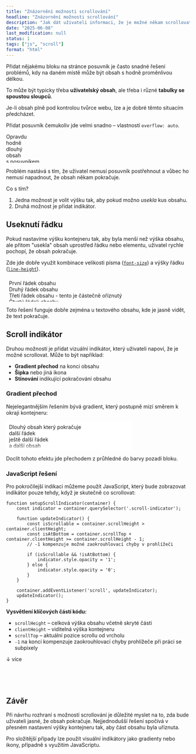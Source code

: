 ```yaml
---
title: "Znázornění možnosti scrollování"
headline: "Znázornění možnosti scrollování"
description: "Jak dát uživateli informaci, že je možné někam scrollovat."
date: "2025-06-08"
last_modification: null
status: 1
tags: ["js", "scroll"]
format: "html"
---
```


<p>Přidat nějakému bloku na stránce posuvník je často snadné řešení problémů, kdy na daném místě může být obsah s hodně proměnlivou délkou.</p>

<p>To může být typicky třeba <strong>uživatelský obsah</strong>, ale třeba i různé <strong>tabulky se spoustou sloupců</strong>.</p>

<p>Je-li obsah plně pod kontrolou tvůrce webu, lze a je dobré těmto situacím předcházet.</p>

<p>Přidat posuvník čemukoliv jde velmi snadno – vlastností <code>overflow: auto</code>.</p>


<div class="live">
<div style="overflow: auto; height: 5rem">
    Opravdu
    <br>
    hodně
    <br>
    dlouhý
    <br>
    obsah
    <br>
    s posuvníkem
</div>
</div>

<p>Problém nastává s tím, že uživatel nemusí posuvník postřehnout a vůbec ho nemusí napadnout, že obsah někam pokračuje.</p>

<p>Co s tím?</p>

<ol>
<li>Jedna možnost je volit výšku tak, aby pokud možno <em>usekla</em> kus obsahu.</li>
<li>Druhá možnost je přidat indikátor.</li>
</ol>

<h2 id="useknuti">Useknutí řádku</h2>

<p>Pokud nastavíme výšku kontejneru tak, aby byla menší než výška obsahu, ale přitom "usekla" obsah uprostřed řádku nebo elementu, uživatel rychle pochopí, že obsah pokračuje.</p>

<p>Zde jde dobře využít kombinace velikosti písma (<a href="/font#size"><code>font-size</code></a>) a výšky řádku (<a href="/font#line-height"><code>line-height</code></a>).</p>

<div class="live">
<div style="overflow: auto; height: 3.2rem; padding: 0.5rem">
    První řádek obsahu
    <br>
    Druhý řádek obsahu
    <br>
    Třetí řádek obsahu - tento je částečně oříznutý
    <br>
    Čtvrtý řádek obsahu
    <br>
    Pátý řádek obsahu
</div>
</div>

<p>Toto řešení funguje dobře zejména u textového obsahu, kde je jasně vidět, že text pokračuje.</p>

<h2 id="indikator">Scroll indikátor</h2>

<p>Druhou možností je přidat vizuální indikátor, který uživateli napoví, že je možné scrollovat. Může to být například:</p>

<ul>
<li><strong>Gradient přechod</strong> na konci obsahu</li>
<li><strong>Šipka</strong> nebo jiná ikona</li>
<li><strong>Stínování</strong> indikující pokračování obsahu</li>
</ul>

<h3>Gradient přechod</h3>

<p>Nejelegantnějším řešením bývá gradient, který postupně mizí směrem k okraji kontejneru:</p>

<div class="live">
<div style="position: relative; overflow: hidden; height: 5rem">
    <div style="overflow: auto; height: 100%; padding: 0.5rem; padding-right: 1rem; background: white">
        Dlouhý obsah který pokračuje
        <br>
        další řádek
        <br>
        ještě další řádek
        <br>
        a další obsah
        <br>
        hodně dlouhý obsah
        <br>
        ještě více obsahu
        <br>
        konec obsahu
    </div>
    <div style="position: absolute; bottom: 0; right: 0; width: 100%; height: 1rem; 
                background: linear-gradient(transparent, white); pointer-events: none"></div>
</div>
</div>

<p>Doclít tohoto efektu jde přechodem z průhledné do barvy pozadí bloku.</p>

<h3>JavaScript řešení</h3>

<p>Pro pokročilejší indikaci můžeme použít JavaScript, který bude zobrazovat indikátor pouze tehdy, když je skutečně co scrollovat:</p>


<pre><code class="language-javascript">function setupScrollIndicator(container) {
    const indicator = container.querySelector('.scroll-indicator');
    
    function updateIndicator() {
        const isScrollable = container.scrollHeight > container.clientHeight;
        const isAtBottom = container.scrollTop + container.clientHeight >= container.scrollHeight - 1;
        // -1 kompenzuje možné zaokrouhlovací chyby v prohlížeči
        
        if (isScrollable && !isAtBottom) {
            indicator.style.opacity = '1';
        } else {
            indicator.style.opacity = '0';
        }
    }
    
    container.addEventListener('scroll', updateIndicator);
    updateIndicator();
}
</code></pre>


<p><strong>Vysvětlení klíčových částí kódu:</strong></p>
<ul>
<li><code>scrollHeight</code> – celková výška obsahu včetně skryté části</li>
<li><code>clientHeight</code> – viditelná výška kontejneru</li>
<li><code>scrollTop</code> – aktuální pozice scrollu od vrcholu</li>
<li><code>-1</code> na konci kompenzuje zaokrouhlovací chyby prohlížeče při práci se subpixely</li>
</ul>

<div class="live">
<div style="position: relative">
<div style="overflow: auto; height: 5rem"
     onscroll="
         const indicator = this.parentNode.querySelector('.scroll-indicator');
         const isScrollable = this.scrollHeight > this.clientHeight;
         const isAtBottom = this.scrollTop + this.clientHeight >= this.scrollHeight - 1;
         
         if (isScrollable && !isAtBottom) {
             indicator.style.opacity = '1';
         } else {
             indicator.style.opacity = '0';
         }
     ">
    Dlouhý obsah s indikátorem scrollování
    <br>
    Druhý řádek obsahu
    <br>
    Třetí řádek obsahu
    <br>
    Čtvrtý řádek obsahu
    <br>
    Pátý řádek obsahu
    <br>
    Šestý řádek obsahu
    <br>
    Sedmý řádek obsahu
    <br>
    Osmý řádek obsahu
    <br>
    Devátý řádek obsahu
    <br>
    Konec obsahu
</div>
    <div class="scroll-indicator" style="position: absolute; bottom: 5px; right: 10px; 
         background: rgba(0,0,0,0.7); color: white; padding: 2px 6px; border-radius: 3px; 
         font-size: 12px; opacity: 1; transition: opacity 0.3s">
        ↓ více
    </div>
</div>
</div>

<h2 id="zaver">Závěr</h2>

<p>Při návrhu rozhraní s možností scrollování je důležité myslet na to, zda bude uživateli jasné, že obsah pokračuje. Nejjednodušší řešení spočívá v přesném nastavení výšky kontejneru tak, aby část obsahu byla uříznuta.</p>

<p>Pro složitější případy lze použít visuální indikátory jako gradienty nebo ikony, případně s využitím JavaScriptu.</p>

<style>
    .live {
        padding-right: 10rem;
    }
</style>